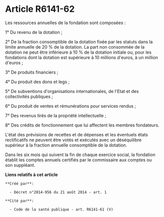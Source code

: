 # Article R6141-62

Les ressources annuelles de la fondation sont composées :

1° Du revenu de la dotation ;

2° De la fraction consomptible de la dotation fixée par les statuts dans la limite annuelle de 20 % de la dotation. La part
non consommée de la dotation ne peut être inférieure à 10 % de la dotation initiale ou, pour les fondations dont la dotation
est supérieure à 10 millions d'euros, à un million d'euros ;

3° De produits financiers ;

4° Du produit des dons et legs ;

5° De subventions d'organisations internationales, de l'Etat et des collectivités publiques ;

6° Du produit de ventes et rémunérations pour services rendus ;

7° Des revenus tirés de la propriété intellectuelle ;

8° Des crédits de fonctionnement que lui affectent les membres fondateurs.

L'état des prévisions de recettes et de dépenses et les éventuels états rectificatifs ne peuvent être votés et exécutés avec
un déséquilibre supérieur à la fraction annuelle consomptible de la dotation.

Dans les six mois qui suivent la fin de chaque exercice social, la fondation établit les comptes annuels certifiés par le
commissaire aux comptes ou son suppléant.

**Liens relatifs à cet article**

	**Créé par**:

	  - Décret n°2014-956 du 21 août 2014 - art. 1

	**Cité par**:

	  - Code de la santé publique - art. R6141-61 (V)
